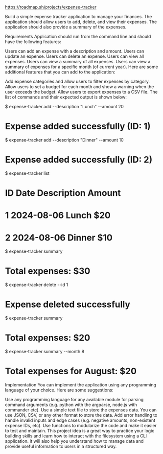 https://roadmap.sh/projects/expense-tracker

Build a simple expense tracker application to manage your finances. The application should allow users to add, delete, and view their expenses. 
The application should also provide a summary of the expenses.

Requirements
Application should run from the command line and should have the following features:

Users can add an expense with a description and amount.
Users can update an expense.
Users can delete an expense.
Users can view all expenses.
Users can view a summary of all expenses.
Users can view a summary of expenses for a specific month (of current year).
Here are some additional features that you can add to the application:

Add expense categories and allow users to filter expenses by category.
Allow users to set a budget for each month and show a warning when the user exceeds the budget.
Allow users to export expenses to a CSV file.
The list of commands and their expected output is shown below:

$ expense-tracker add --description "Lunch" --amount 20
# Expense added successfully (ID: 1)

$ expense-tracker add --description "Dinner" --amount 10
# Expense added successfully (ID: 2)

$ expense-tracker list
# ID  Date       Description  Amount
# 1   2024-08-06  Lunch        $20
# 2   2024-08-06  Dinner       $10

$ expense-tracker summary
# Total expenses: $30

$ expense-tracker delete --id 1
# Expense deleted successfully

$ expense-tracker summary
# Total expenses: $20

$ expense-tracker summary --month 8
# Total expenses for August: $20
Implementation
You can implement the application using any programming language of your choice. Here are some suggestions:

Use any programming language for any available module for parsing command arguments (e.g. python with the argparse, node.js with commander etc).
Use a simple text file to store the expenses data. You can use JSON, CSV, or any other format to store the data.
Add error handling to handle invalid inputs and edge cases (e.g. negative amounts, non-existent expense IDs, etc).
Use functions to modularize the code and make it easier to test and maintain.
This project idea is a great way to practice your logic building skills and learn how to interact with the filesystem using a CLI application. It will also help you understand how to manage data and provide useful information to users in a structured way.